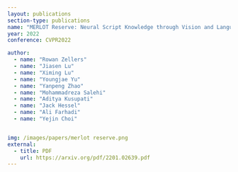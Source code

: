 ```yaml
---
layout: publications
section-type: publications
name: "MERLOT Reserve: Neural Script Knowledge through Vision and Language and Sound"
year: 2022
conference: CVPR2022

author:
  - name: "Rowan Zellers"
  - name: "Jiasen Lu"
  - name: "Ximing Lu"
  - name: "Youngjae Yu"
  - name: "Yanpeng Zhao"
  - name: "Mohammadreza Salehi"
  - name: "Aditya Kusupati"
  - name: "Jack Hessel"
  - name: "Ali Farhadi"
  - name: "Yejin Choi"


img: /images/papers/merlot reserve.png
external:
  - title: PDF
    url: https://arxiv.org/pdf/2201.02639.pdf
---
```



